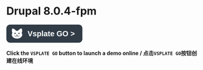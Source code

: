 # Drupal 8.0.4-fpm

<a href="https://www.vsplate.com/?docker-compose=https://github.com/vsplate/dcenvs/drupal/8.0.4-fpm"><img alt="VSPLATE GO" src="https://raw.githubusercontent.com/vsplate/images/master/vsgo_btn.png" width="200px"></a>

**Click the `VSPLATE GO` button to launch a demo online / 点击`VSPLATE GO`按钮创建在线环境**
